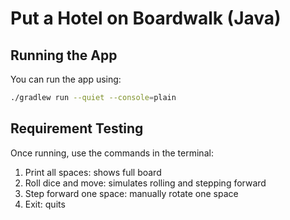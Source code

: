 # Put a Hotel on Boardwalk (Java)

## Running the App

You can run the app using:

```bash
./gradlew run --quiet --console=plain
```

## Requirement Testing
Once running, use the commands in the terminal:

1) Print all spaces: shows full board
2) Roll dice and move: simulates rolling and stepping forward
3) Step forward one space: manually rotate one space
4) Exit: quits